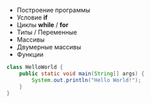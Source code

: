 - Построение программы
- Условие __if__
- Циклы __while__ / __for__
- Типы / Переменные
- Массивы
- Двумерные массивы
- Функции

```java
class HelloWorld {
    public static void main(String[] args) {
        System.out.println("Hello World!");
    }
}
```